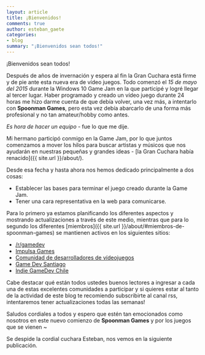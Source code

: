 ```yaml
---
layout: article
title: ¡Bienvenidos!
comments: true
author: esteban_gaete
categories:
- blog
summary: "¡Bienvenidos sean todos!"
---
```


¡Bienvenidos sean todos!

Después de años de invernación y espera al fin la Gran Cuchara está firme y de 
pie ante esta nueva era de vídeo juegos. Todo comenzó el *15 de mayo del 2015*
durante la Windows 10 Game Jam en la que participé y logré llegar al tercer 
lugar. Haber programado y creado un vídeo juego durante 24 horas me hizo darme 
cuenta de que debía volver, una vez más, a intentarlo con **Spoonman Games**, 
pero esta vez debía abarcarlo de una forma más profesional y no tan 
amateur/hobby como antes.

*Es hora de hacer un equipo* - fue lo que me dije.

Mi hermano participó conmigo en la Game Jam, por lo que juntos comenzamos a 
mover los hilos para buscar artistas y músicos que nos ayudarán en nuestras 
pequeñas y grandes ideas - [la Gran Cuchara había renacido]({{ site.url }}/about/).

Desde esa fecha y hasta ahora nos hemos dedicado principalmente a dos cosas:

* Establecer las bases para terminar el juego creado durante la Game Jam.
* Tener una cara representativa en la web para comunicarse.

Para lo primero ya estamos planificando los diferentes aspectos y mostrando 
actualizaciones a través de este medio, mientras que para lo segundo los 
diferentes [miembros]({{ site.url }}/about/#miembros-de-spoonman-games) se mantienen activos en los siguientes sitios:

* <a href="http://www.reddit.com/r/gamedev/"><span class="fa fa-reddit"></span> /r/gamedev</a>
* <a href="http://impulsagames.com/foro/"><span class="fa fa-rocket"></span> Impulsa Games</a>
* <a href="https://www.facebook.com/groups/comunidad.duval/"><span class="fa fa-facebook"></span> Comunidad de desarrolladores de vídeojuegos</a>
* <a href="https://www.facebook.com/groups/GameDevSantiago/"><span class="fa fa-facebook"></span> Game Dev Santiago</a>
* <a href="https://www.facebook.com/groups/indiegamedevchile/"><span class="fa fa-facebook"></span> Indie GameDev Chile</a>

Cabe destacar qué están todos ustedes buenos lectores a ingresar a cada una de 
estas excelentes comunidades a participar <i class="fa fa-smile-o"></i> y si 
quieres estar al tanto de la actividad de este blog te recomiendo subscribirte 
al canal rss, intentaremos tener actualizaciones todas las semanas!

Saludos cordiales a todos y espero que estén tan emocionados como nosotros en 
este nuevo comienzo de **Spoonman Games** y por los juegos que se vienen ~

Se despide la cordial cuchara Esteban, nos vemos en la siguiente publicación.